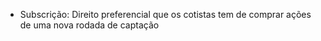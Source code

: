 - Subscrição: Direito preferencial que os cotistas tem de comprar ações de uma nova rodada de captação
